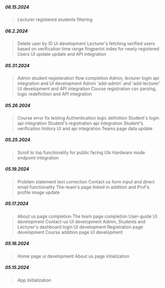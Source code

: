 ##### 06.15.2024

> Lecturer registered students filtering

##### 06.2.2024

> Delete user by ID Ui development
> Lecturer's fetching verified users based on verification time range
> fingperint index for newly registered Users UI update update and API integration

##### 05.31.2024

> Admin student registeration flow completion
> Admin, lecturer login api integration and UI development
> Admin 'add-admin' and 'add-lecturer' UI development and API integration
> Course registration csv parsing, logic redefinition and API integration

##### 05.26.2024

> Course error fix testing
> Authentication logic definition
> Student's login api integration
> Student's registration api integration
> Student's verification history UI and api integration
> Teams page data update

##### 05.25.2024

> Scroll to top funcitonality for public facing UIs
> Hardware mode endpoint integration

##### 05.19.2024

> Problem statement text correction
> Contact us form input and direct email functionality
> The-team's page linked in addition and Prof's profile image update

##### 05.17.2024

> About us page completion
> The team page completion
> User-guide UI development
> Contact-us UI development
> Admin, Students and Lecturer's dashboard
> login UI development
> Registration page development
> Course addition page UI development

##### 05.16.2024

> Home page ui development
> About us page intialization

##### 05.15.2024

> App Initialization

